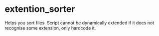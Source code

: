 # extention_sorter
Helps you sort files. Script cannot be dynamically extended if it does not recognise some extension, only hardcode it.
